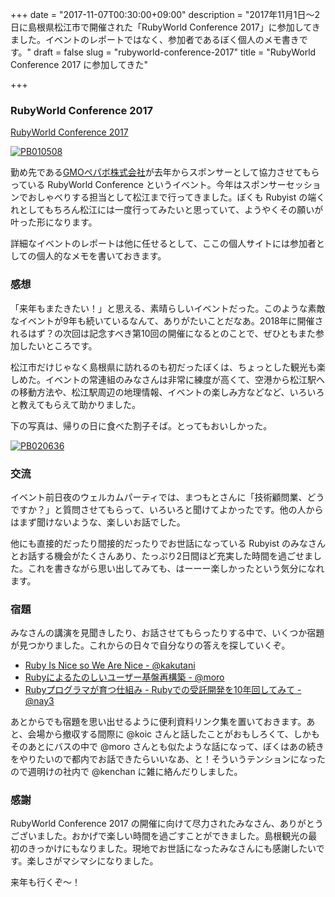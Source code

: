 +++
date = "2017-11-07T00:30:00+09:00"
description = "2017年11月1日〜2日に島根県松江市で開催された「RubyWorld Conference 2017」に参加してきました。イベントのレポートではなく、参加者であるぼく個人のメモ書きです。"
draft = false
slug = "rubyworld-conference-2017"
title = "RubyWorld Conference 2017 に参加してきた"

+++

### RubyWorld Conference 2017

<a href="http://2017.rubyworld-conf.org/ja/">RubyWorld Conference 2017</a>

<a data-flickr-embed="true"  href="https://www.flickr.com/photos/june29/38182199301/in/dateposted-public/" title="PB010508"><img src="https://farm5.staticflickr.com/4513/38182199301_ddb24ee664_h.jpg" alt="PB010508"></a>

<script async src="//embedr.flickr.com/assets/client-code.js" charset="utf-8"></script>

勤め先である<a href="https://pepabo.com/">GMOペパボ株式会社</a>が去年からスポンサーとして協力させてもらっている RubyWorld Conference というイベント。今年はスポンサーセッションでおしゃべりする担当として松江まで行ってきました。ぼくも Rubyist の端くれとしてもちろん松江には一度行ってみたいと思っていて、ようやくその願いが叶った形になります。

詳細なイベントのレポートは他に任せるとして、ここの個人サイトには参加者としての個人的なメモを書いておきます。

### 感想

「来年もまたきたい！」と思える、素晴らしいイベントだった。このような素敵なイベントが9年も続いているなんて、ありがたいことだなあ。2018年に開催されるはず？の次回は記念すべき第10回の開催になるとのことで、ぜひともまた参加したいところです。

松江市だけじゃなく島根県に訪れるのも初だったぼくは、ちょっとした観光も楽しめた。イベントの常連組のみなさんは非常に練度が高くて、空港から松江駅への移動方法や、松江駅周辺の地理情報、イベントの楽しみ方などなど、いろいろと教えてもらえて助かりました。

下の写真は、帰りの日に食べた割子そば。とってもおいしかった。

<a data-flickr-embed="true"  href="https://www.flickr.com/photos/june29/24329911708/in/dateposted-public/" title="PB020636"><img src="https://farm5.staticflickr.com/4558/24329911708_ff9e517adb_h.jpg" alt="PB020636"></a>

### 交流

イベント前日夜のウェルカムパーティでは、まつもとさんに「技術顧問業、どうですか？」と質問させてもらって、いろいろと聞けてよかったです。他の人からはまず聞けないような、楽しいお話でした。

他にも直接的だったり間接的だったりでお世話になっている Rubyist のみなさんとお話する機会がたくさんあり、たっぷり2日間ほど充実した時間を過ごせました。これを書きながら思い出してみても、はーーー楽しかったという気分になれます。

### 宿題

みなさんの講演を見聞きしたり、お話させてもらったりする中で、いくつか宿題が見つかりました。これからの日々で自分なりの答えを探していくぞ。

- <a href="https://speakerdeck.com/kakutani/ruby-is-nice-so-we-are-nice">Ruby Is Nice so We Are Nice - @kakutani</a>
- <a href="https://speakerdeck.com/moro/joyful-user-foundation-restructuring-with-ruby">Rubyによるたのしいユーザー基盤再構築 - @moro</a>
- <a href="https://speakerdeck.com/nay3/rubypuroguramagayu-tushi-zu-mi-rubydefalseshou-tuo-kai-fa-wo10nian-hui-sitemite">Rubyプログラマが育つ仕組み - Rubyでの受託開発を10年回してみて - @nay3</a>

あとからでも宿題を思い出せるように便利資料リンク集を置いておきます。あと、会場から撤収する間際に @koic さんと話したことがおもしろくて、しかもそのあとにバスの中で @moro さんとも似たような話になって、ぼくはあの続きをやりたいので都内でお話できたらいいなあ、と！そういうテンションになったので週明けの社内で @kenchan に雑に絡んだりしました。

### 感謝

RubyWorld Conference 2017 の開催に向けて尽力されたみなさん、ありがとうございました。おかげで楽しい時間を過ごすことができました。島根観光の最初のきっかけにもなりました。現地でお世話になったみなさんにも感謝したいです。楽しさがマシマシになりました。

来年も行くぞ〜！

